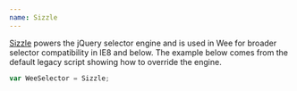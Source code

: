 ```yaml
---
name: Sizzle
---
```


[Sizzle](http://sizzlejs.com/) powers the jQuery selector engine and is used in Wee for broader selector compatibility in IE8 and below. The example below comes from the default legacy script showing how to override the engine.

```javascript
var WeeSelector = Sizzle;
```